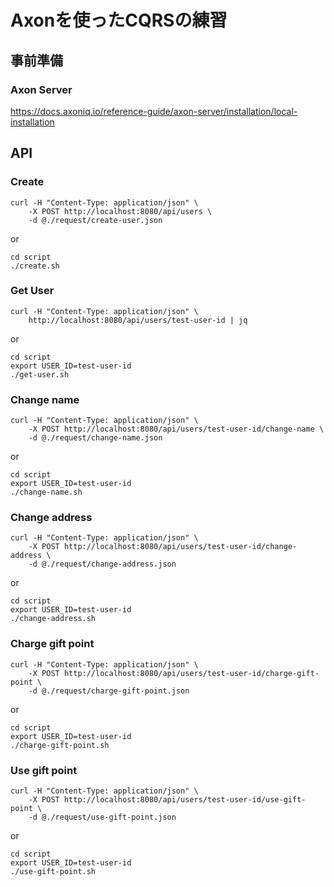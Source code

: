 # Axonを使ったCQRSの練習

## 事前準備
### Axon Server
https://docs.axoniq.io/reference-guide/axon-server/installation/local-installation

## API
### Create 
```
curl -H "Content-Type: application/json" \
    -X POST http://localhost:8080/api/users \
    -d @./request/create-user.json
```

or 

```
cd script
./create.sh
```
### Get User
```
curl -H "Content-Type: application/json" \
    http://localhost:8080/api/users/test-user-id | jq
```

or

```
cd script
export USER_ID=test-user-id
./get-user.sh
```

### Change name
```
curl -H "Content-Type: application/json" \
    -X POST http://localhost:8080/api/users/test-user-id/change-name \
    -d @./request/change-name.json
```

or

```
cd script
export USER_ID=test-user-id
./change-name.sh
```

### Change address
```
curl -H "Content-Type: application/json" \
    -X POST http://localhost:8080/api/users/test-user-id/change-address \
    -d @./request/change-address.json
```

or

```
cd script
export USER_ID=test-user-id
./change-address.sh
```

### Charge gift point
```
curl -H "Content-Type: application/json" \
    -X POST http://localhost:8080/api/users/test-user-id/charge-gift-point \
    -d @./request/charge-gift-point.json
```

or

```
cd script
export USER_ID=test-user-id
./charge-gift-point.sh
```

### Use gift point
```
curl -H "Content-Type: application/json" \
    -X POST http://localhost:8080/api/users/test-user-id/use-gift-point \
    -d @./request/use-gift-point.json
```

or

```
cd script
export USER_ID=test-user-id
./use-gift-point.sh
```